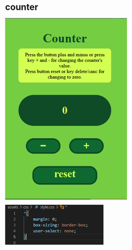 # counter


![Image](.\assets\img\counter-screenshot.png "icon")

![Image](.\assets\img\example-css.png "icon")
<img src='' alt=''/>
